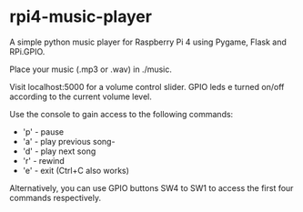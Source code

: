 # rpi4-music-player
A simple python music player for Raspberry Pi 4 using Pygame, Flask and RPi.GPIO.

Place your music (.mp3 or .wav) in ./music.

Visit localhost:5000 for a volume control slider. GPIO leds e turned on/off according to the current volume level.

Use the console to gain access to the following commands:
 * 'p' - pause
 * 'a' - play previous song-
 * 'd' - play next song
 * 'r' - rewind
 * 'e' - exit (Ctrl+C also works)

Alternatively, you can use GPIO buttons SW4 to SW1 to access the first four commands respectively.
